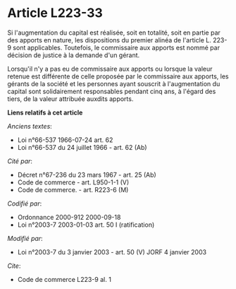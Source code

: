 # Article L223-33

Si l'augmentation du capital est réalisée, soit en totalité, soit en partie par des apports en nature, les dispositions du
premier alinéa de l'article L. 223-9 sont applicables. Toutefois, le commissaire aux apports est nommé par décision de
justice à la demande d'un gérant.

Lorsqu'il n'y a pas eu de commissaire aux apports ou lorsque la valeur retenue est différente de celle proposée par le
commissaire aux apports, les gérants de la société et les personnes ayant souscrit à l'augmentation du capital sont
solidairement responsables pendant cinq ans, à l'égard des tiers, de la valeur attribuée auxdits apports.

**Liens relatifs à cet article**

_Anciens textes_:

  - Loi n°66-537 1966-07-24 art. 62
  - Loi n°66-537 du 24 juillet 1966 - art. 62 (Ab)

_Cité par_:

  - Décret n°67-236 du 23 mars 1967 - art. 25 (Ab)
  - Code de commerce - art. L950-1-1 (V)
  - Code de commerce. - art. R223-6 (M)

_Codifié par_:

  - Ordonnance 2000-912 2000-09-18
  - Loi n°2003-7 2003-01-03 art. 50 I (ratification)

_Modifié par_:

  - Loi n°2003-7 du 3 janvier 2003 - art. 50 (V) JORF 4 janvier 2003

_Cite_:

  - Code de commerce L223-9 al. 1
